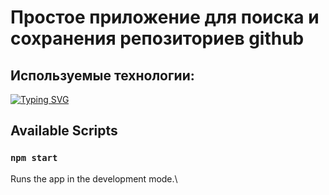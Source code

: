 # Простое приложение для поиска и сохранения репозиториев github

## Используемые технологии:
[![Typing SVG](https://readme-typing-svg.herokuapp.com?color=%2336BCF7&lines=React+Redux-toolkit+rtk-query)](https://git.io/typing-svg)

## Available Scripts

### `npm start`

Runs the app in the development mode.\

